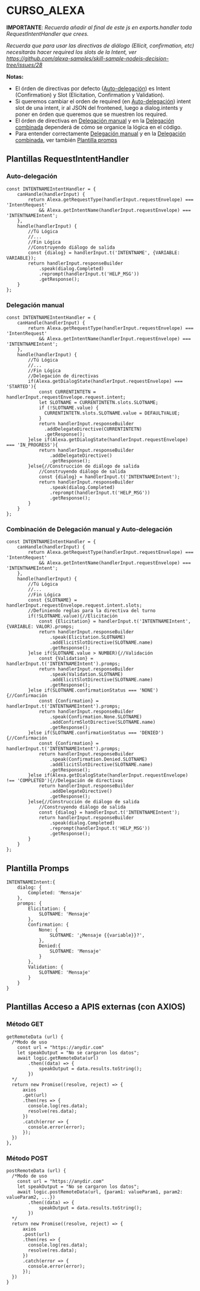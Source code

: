 # CURSO_ALEXA
**IMPORTANTE**: *Recuerda añadir al final de este js en exports.handler toda RequestIntentHandler que crees.*

*Recuerda que para usar las directivas de diálogo (Ellicit, confirmation, etc) necesitarás hacer required los slots de la Intent, ver <a>https://github.com/alexa-samples/skill-sample-nodejs-decision-tree/issues/28</a>*

**Notas:**

* El órden de directivas por defecto ([Auto-delegación](#auto-delegación)) es Intent (Confirmation) y Slot (Elicitation, Confirmation y Validation).
* Si queremos cambiar el orden de required (en [Auto-delegación](#auto-delegación)) intent slot de una intent, ir al JSON del frontened, luego a dialog.intents y poner en órden que queremos que se muestren los required.
* El órden de directivas en [Delegación manual](#delegación-manual) y en la [Delegación combinada](#combinación-de-delegación-manual-y-auto-delegación) dependerá de cómo se organice la lógica en el código.
* Para entender correctamente [Delegación manual](#delegación-manual) y en la [Delegación combinada](#combinación-de-delegación-manual-y-auto-delegación), ver también [Plantilla promps](#plantilla-promps) 


## **Plantillas RequestIntentHandler**

### Auto-delegación
```
const INTENTNAMEIntentHandler = {
    canHandle(handlerInput) {
        return Alexa.getRequestType(handlerInput.requestEnvelope) === 'IntentRequest'
            && Alexa.getIntentName(handlerInput.requestEnvelope) === 'INTENTNAMEIntent';
    },
    handle(handlerInput) {
        //Tú Lógica
        //...
        //Fin Lógica
        //Construyendo diálogo de salida
        const {dialog} = handlerInput.t('INTENTNAME', {VARIABLE: VARIABLE});
        return handlerInput.responseBuilder
            .speak(dialog.Completed)
            .reprompt(handlerInput.t('HELP_MSG'))
            .getResponse();
    }
};
```
### Delegación manual
```
const INTENTNAMEIntentHandler = {
    canHandle(handlerInput) {
        return Alexa.getRequestType(handlerInput.requestEnvelope) === 'IntentRequest'
            && Alexa.getIntentName(handlerInput.requestEnvelope) === 'INTENTNAMEIntent';
    },
    handle(handlerInput) {
        //Tú Lógica
        //...
        //Fin Lógica
        //Delegación de directivas
        if(Alexa.getDialogState(handlerInput.requestEnvelope) === 'STARTED'){ 
            const CURRENTINTETN = handlerInput.requestEnvelope.request.intent;       
            let SLOTNAME = CURRENTINTETN.slots.SLOTNAME;
            if (!SLOTNAME.value) {
              CURRENTINTETN.slots.SLOTNAME.value = DEFAULTVALUE;
            }
            return handlerInput.responseBuilder
              .addDelegateDirective(CURRENTINTETN)
              .getResponse();
        }else if(Alexa.getDialogState(handlerInput.requestEnvelope) === 'IN_PROGRESS'){
            return handlerInput.responseBuilder
                .addDelegateDirective() 
                .getResponse();
        }else{//Construcción de diálogo de salida
            //Construyendo diálogo de salida
            const {dialog} = handlerInput.t('INTENTNAMEIntent');
            return handlerInput.responseBuilder
                .speak(dialog.Completed)
                .reprompt(handlerInput.t('HELP_MSG'))
                .getResponse();
        }
    }
};
```


### Combinación de Delegación manual y Auto-delegación
```
const INTENTNAMEIntentHandler = {
    canHandle(handlerInput) {
        return Alexa.getRequestType(handlerInput.requestEnvelope) === 'IntentRequest'
            && Alexa.getIntentName(handlerInput.requestEnvelope) === 'INTENTNAMEIntent';
    },
    handle(handlerInput) {
        //Tú Lógica
        //...
        //Fin Lógica
        const {SLOTNAME} = handlerInput.requestEnvelope.request.intent.slots;
        //Definiendo reglas para la directiva del turno
        if(!SLOTNAME.value){//Elicitación
            const {Elicitation} = handlerInput.t('INTENTNAMEIntent', {VARIABLE: VALOR).promps;
            return handlerInput.responseBuilder
    			.speak(Elicitation.SLOTNAME)
    			.addElicitSlotDirective(SLOTNAME.name)
    			.getResponse();
        }else if(SLOTNAME.value > NUMBER){//Validación
            const {Validation} = handlerInput.t('INTENTNAMEIntent').promps;
            return handlerInput.responseBuilder
    			.speak(Validation.SLOTNAME)
    			.addElicitSlotDirective(SLOTNAME.name)
    			.getResponse();
        }else if(SLOTNAME.confirmationStatus === 'NONE'){//Confirmación
            const {Confirmation} = handlerInput.t('INTENTNAMEIntent').promps;
            return handlerInput.responseBuilder
    			.speak(Confirmation.None.SLOTNAME)
    			.addConfirmSlotDirective(SLOTNAME.name)
    			.getResponse();        
        }else if(SLOTNAME.confirmationStatus === 'DENIED'){//Confirmación
            const {Confirmation} = handlerInput.t('INTENTNAMEIntent').promps;
            return handlerInput.responseBuilder
    			.speak(Confirmation.Denied.SLOTNAME)
    			.addElicitSlotDirective(SLOTNAME.name)
    			.getResponse();
        }else if(Alexa.getDialogState(handlerInput.requestEnvelope) !== 'COMPLETED'){//Delegación de directivas
            return handlerInput.responseBuilder
                .addDelegateDirective() 
                .getResponse();
        }else{//Construcción de diálogo de salida
            //Construyendo diálogo de salida
            const {dialog} = handlerInput.t('INTENTNAMEIntent');
            return handlerInput.responseBuilder
                .speak(dialog.Completed)
                .reprompt(handlerInput.t('HELP_MSG'))
                .getResponse();
        }
    }
};
```
## Plantilla Promps 
```
INTENTNAMEIntent:{
    dialog: {
        Completed: 'Mensaje'
    },
    promps: {
        Elicitation: {
            SLOTNAME: 'Mensaje'
        },
        Confirmation: {
            None: {
                SLOTNAME: '¿Mensaje {{variable}}?',
            },
            Denied:{
                SLOTNAME: 'Mensaje'
            }
        },
        Validation: {
            SLOTNAME: 'Mensaje'
        }
    }
}
```

## Plantillas Acceso a APIS externas (con AXIOS)

### Método GET

```
getRemoteData (url) {
  /*Modo de uso
    const url = "https://anydir.com"
    let speakOutput = "No se cargaron los datos";
    await logic.getRemoteData(url)
        .then((data) => {
            speakOutput = data.results.toString();
        })
  */
  return new Promise((resolve, reject) => {
      axios
      .get(url)
      .then(res => {
        console.log(res.data);
        resolve(res.data);
      })
      .catch(error => {
        console.error(error);
      });
  }) 
},
```

### Método POST

```
postRemoteData (url) {
  /*Modo de uso
    const url = "https://anydir.com"
    let speakOutput = "No se cargaron los datos";
    await logic.postRemoteData(url, {param1: valueParam1, param2: valueParam2, ...})
        .then((data) => {
            speakOutput = data.results.toString();
        })
  */
  return new Promise((resolve, reject) => {
      axios
      .post(url)
      .then(res => {
        console.log(res.data);
        resolve(res.data); 
      })
      .catch(error => {
        console.error(error);
      });
  }) 
}
```
